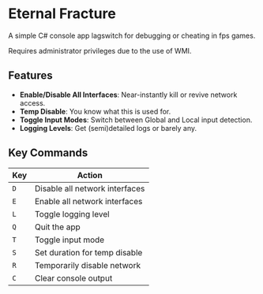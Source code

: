 # Eternal Fracture

A simple C# console app lagswitch for debugging or cheating in fps games.

Requires administrator privileges due to the use of WMI.

## Features

- **Enable/Disable All Interfaces**: Near-instantly kill or revive network access.
- **Temp Disable**: You know what this is used for.
- **Toggle Input Modes**: Switch between Global and Local input detection.
- **Logging Levels**: Get (semi)detailed logs or barely any.

## Key Commands

| Key | Action                           |
|-----|----------------------------------|
| `D` | Disable all network interfaces   |
| `E` | Enable all network interfaces    |
| `L` | Toggle logging level             |
| `Q` | Quit the app                     |
| `T` | Toggle input mode                |
| `S` | Set duration for temp disable    |
| `R` | Temporarily disable network      |
| `C` | Clear console output             |
